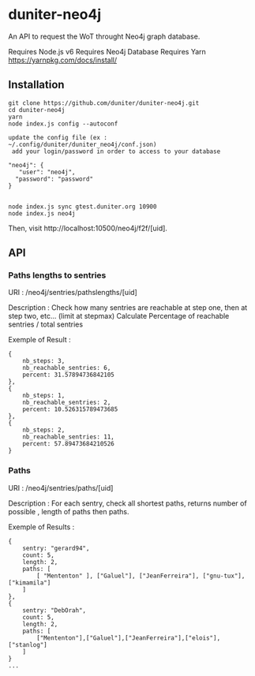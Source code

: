 # duniter-neo4j

An API to request the WoT throught Neo4j graph database.

Requires Node.js v6
Requires Neo4j Database
Requires Yarn
https://yarnpkg.com/docs/install/

## Installation


    git clone https://github.com/duniter/duniter-neo4j.git
    cd duniter-neo4j
    yarn
    node index.js config --autoconf

    update the config file (ex : ~/.config/duniter/duniter_neo4j/conf.json)
     add your login/password in order to access to your database

    "neo4j": {
	   "user": "neo4j",
	  "password": "password"
	}


    node index.js sync gtest.duniter.org 10900
    node index.js neo4j

Then, visit http://localhost:10500/neo4j/f2f/[uid].


## API


### Paths lengths to sentries

URI : /neo4j/sentries/pathslengths/[uid]

Description : Check how many sentries are reachable at step one, then at step two, etc... (limit at stepmax)
Calculate Percentage of reachable sentries / total sentries


Exemple of Result :

    {
        nb_steps: 3,
        nb_reachable_sentries: 6,
        percent: 31.57894736842105
    },
    {
        nb_steps: 1,
        nb_reachable_sentries: 2,
        percent: 10.526315789473685
    },
    {
        nb_steps: 2,
        nb_reachable_sentries: 11,
        percent: 57.89473684210526
    }


### Paths

URI : /neo4j/sentries/paths/[uid]

Description : For each sentry, check all shortest paths, returns number of possible , length of paths then paths.

Exemple of Results :

    {
        sentry: "gerard94",
        count: 5,
        length: 2,
        paths: [
            [ "Mententon" ], ["Galuel"], ["JeanFerreira"], ["gnu-tux"],["kimamila"]
        ]
    },
    {
        sentry: "DebOrah",
        count: 5,
        length: 2,
        paths: [
            ["Mententon"],["Galuel"],["JeanFerreira"],["elois"],["stanlog"]
        ]
    }
    ...


